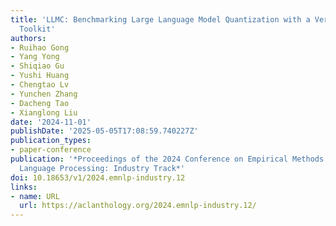 ```yaml
---
title: 'LLMC: Benchmarking Large Language Model Quantization with a Versatile Compression
  Toolkit'
authors:
- Ruihao Gong
- Yang Yong
- Shiqiao Gu
- Yushi Huang
- Chengtao Lv
- Yunchen Zhang
- Dacheng Tao
- Xianglong Liu
date: '2024-11-01'
publishDate: '2025-05-05T17:08:59.740227Z'
publication_types:
- paper-conference
publication: '*Proceedings of the 2024 Conference on Empirical Methods in Natural
  Language Processing: Industry Track*'
doi: 10.18653/v1/2024.emnlp-industry.12
links:
- name: URL
  url: https://aclanthology.org/2024.emnlp-industry.12/
---
```

